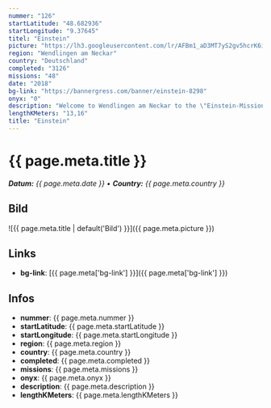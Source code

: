 ```yaml
---
nummer: "126"
startLatitude: "48.682936"
startLongitude: "9.37645"
titel: "Einstein"
picture: "https://lh3.googleusercontent.com/lr/AFBm1_aD3MT7yS2gv5hcrK6ikDJFeR4JHd6VBXBHAWyGQIlTOyyS82cFrQibwEhQS3ZTN1CQm76BTrvxlRr3kc3yRRsTXWMf1G9T6GB2o5_-u_TN7Yr9kurUW4SOjNNESoZIEVIbvHGBEGw79S1jZNZxwSOzkN69KtbBFLko4CcscRMhgjvD-jm_qly-IYunB_Tf-Ft_ZsAt0iXDl0LJ4kfux57RP2iC-ox6R2Gr1YClo8ppEfUgcpOaYSNBrLgO8AbZNxEX230Vn_WcNaVicIzm4O1BI4l34oKEQYxX_jatGe4SdTcr_IxLIMfswlyfz6Hjf85u6G1w8l6N4hZMueWxIRJK-u3NgnZRn03YmJB5Y4KhGvehaGVvxp9MHQMaRqhwlqS-hnNYqUuVNnoJr6Toj_DL0-dxAWxiKfU8uLytpTBd7q2sN-4GGpwmAvwVinCMx82Rn5Ro_v5iruolyEJ25WOfux-EDl194aBbb060vw7abgP73vULRNngL36LyAaWxlrpX1rSGvoLX2NmpNXNm3_YHWlzV950mCYsnFtWZgw6U7V9T9JCNsRE-ix33bKIDzFlemmyj_amZq-XAmbDLESKyVeD-rDChDehDOwuxqWMCWkyX8fPB0eCwzk4Szoc1djj4JjvQZNxlxR5WWR_5VuEoY1TUjqxm88KoXITv0mfUXxuFnyN3oy_JJqZnZ0VDaX-od8IB2eXiBJLl4qUfUOrRUtdGaQdQw_91rjdVw-aDTFHrjbxCwVvCkpDgYdyNxSiPpP7epjxQLOqanWZnaNRJDTknLeqfFU8RpoyBezJLE_EIEg6VbTNauLqAJp60A1HlhxNS7MAGMBKkPlj58c3cKgoTNeqEyDN"
region: "Wendlingen am Neckar"
country: "Deutschland"
completed: "3126"
missions: "48"
date: "2018"
bg-link: "https://bannergress.com/banner/einstein-8298"
onyx: "0"
description: "Welcome to Wendlingen am Neckar to the \"Einstein-Mission\" at the beautiful small lake \"Hüttensee\". Have fun on fast laps around the lake. The final result is an image of Albert Einstein."
lengthKMeters: "13,16"
title: "Einstein"
---
```


# {{ page.meta.title }}
_**Datum:** {{ page.meta.date }} • **Country:** {{ page.meta.country }}_

## Bild
![{{ page.meta.title | default('Bild') }}]({{ page.meta.picture }})

## Links
- **bg-link**: [{{ page.meta['bg-link'] }}]({{ page.meta['bg-link'] }})

## Infos
- **nummer**: {{ page.meta.nummer }}
- **startLatitude**: {{ page.meta.startLatitude }}
- **startLongitude**: {{ page.meta.startLongitude }}
- **region**: {{ page.meta.region }}
- **country**: {{ page.meta.country }}
- **completed**: {{ page.meta.completed }}
- **missions**: {{ page.meta.missions }}
- **onyx**: {{ page.meta.onyx }}
- **description**: {{ page.meta.description }}
- **lengthKMeters**: {{ page.meta.lengthKMeters }}

